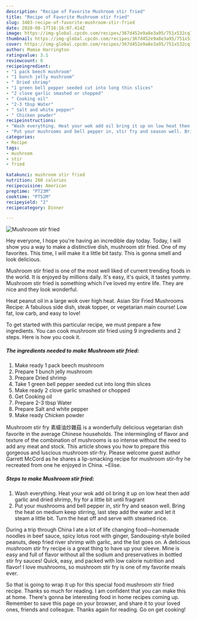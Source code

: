 ```yaml
---
description: "Recipe of Favorite Mushroom stir fried"
title: "Recipe of Favorite Mushroom stir fried"
slug: 3403-recipe-of-favorite-mushroom-stir-fried
date: 2020-08-17T16:16:07.414Z
image: https://img-global.cpcdn.com/recipes/367d452e9a8e3a95/751x532cq70/mushroom-stir-fried-recipe-main-photo.jpg
thumbnail: https://img-global.cpcdn.com/recipes/367d452e9a8e3a95/751x532cq70/mushroom-stir-fried-recipe-main-photo.jpg
cover: https://img-global.cpcdn.com/recipes/367d452e9a8e3a95/751x532cq70/mushroom-stir-fried-recipe-main-photo.jpg
author: Mamie Harrington
ratingvalue: 3.1
reviewcount: 8
recipeingredient:
- "1 pack beech mushroom"
- "1 bunch jelly mushroom"
- " Dried shrimp"
- "1 green bell pepper seeded cut into long thin slices"
- "2 clove garlic smashed or chopped"
- " Cooking oil"
- "2-3 tbsp Water"
- " Salt and white pepper"
- " Chicken powder"
recipeinstructions:
- "Wash everything. Heat your wok add oil bring it up on low heat then add garlic and dried shrimp, fry for a little bit until fragrant"
- "Put your mushrooms and bell pepper in, stir fry and season well. Bring the heat on medium keep stirring, last step add the water and let it steam a little bit. Turn the heat off and serve with steamed rice."
categories:
- Recipe
tags:
- mushroom
- stir
- fried

katakunci: mushroom stir fried 
nutrition: 260 calories
recipecuisine: American
preptime: "PT23M"
cooktime: "PT52M"
recipeyield: "2"
recipecategory: Dinner

---
```



![Mushroom stir fried](https://img-global.cpcdn.com/recipes/367d452e9a8e3a95/751x532cq70/mushroom-stir-fried-recipe-main-photo.jpg)

Hey everyone, I hope you're having an incredible day today. Today, I will show you a way to make a distinctive dish, mushroom stir fried. One of my favorites. This time, I will make it a little bit tasty. This is gonna smell and look delicious.

Mushroom stir fried is one of the most well liked of current trending foods in the world. It is enjoyed by millions daily. It's easy, it's quick, it tastes yummy. Mushroom stir fried is something which I've loved my entire life. They are nice and they look wonderful.

Heat peanut oil in a large wok over high heat. Asian Stir Fried Mushrooms Recipe: A fabulous side dish, steak topper, or vegetarian main course! Low fat, low carb, and easy to love!


To get started with this particular recipe, we must prepare a few ingredients. You can cook mushroom stir fried using 9 ingredients and 2 steps. Here is how you cook it.

<!--inarticleads1-->

##### The ingredients needed to make Mushroom stir fried:

1. Make ready 1 pack beech mushroom
1. Prepare 1 bunch jelly mushroom
1. Prepare  Dried shrimp
1. Take 1 green bell pepper seeded cut into long thin slices
1. Make ready 2 clove garlic smashed or chopped
1. Get  Cooking oil
1. Prepare 2-3 tbsp Water
1. Prepare  Salt and white pepper
1. Make ready  Chicken powder


Mushroom stir fry 素蠔油炒雜菇 is a wonderfully delicious vegetarian dish favorite in the average Chinese households. The intermingling of flavor and texture of the combination of mushrooms is so intense without the need to add any meat and stock. This article shows you how to prepare this gorgeous and luscious mushroom stir-fry. Please welcome guest author Garrett McCord as he shares a lip-smacking recipe for mushroom stir-fry he recreated from one he enjoyed in China. ~Elise. 

<!--inarticleads2-->

##### Steps to make Mushroom stir fried:

1. Wash everything. Heat your wok add oil bring it up on low heat then add garlic and dried shrimp, fry for a little bit until fragrant
1. Put your mushrooms and bell pepper in, stir fry and season well. Bring the heat on medium keep stirring, last step add the water and let it steam a little bit. Turn the heat off and serve with steamed rice.


During a trip through China I ate a lot of life changing food—homemade noodles in beef sauce, spicy lotus root with ginger, Sandouping-style boiled peanuts, deep fried river shrimp with garlic, and the list goes on. A delicious mushroom stir fry recipe is a great thing to have up your sleeve. Mine is easy and full of flavor without all the sodium and preservatives in bottled stir fry sauces! Quick, easy, and packed with low calorie nutrition and flavor! I love mushrooms, so mushroom stir fry is one of my favorite meals ever. 

So that is going to wrap it up for this special food mushroom stir fried recipe. Thanks so much for reading. I am confident that you can make this at home. There's gonna be interesting food in home recipes coming up. Remember to save this page on your browser, and share it to your loved ones, friends and colleague. Thanks again for reading. Go on get cooking!
